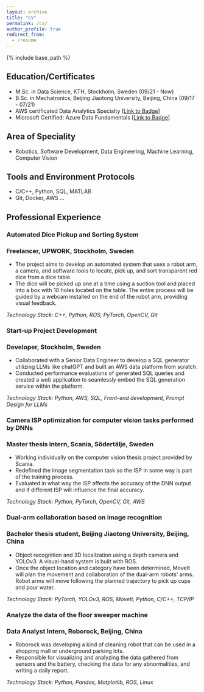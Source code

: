 ```yaml
---
layout: archive
title: "CV"
permalink: /cv/
author_profile: true
redirect_from:
  - /resume
---
```


{% include base_path %}

## Education/Certificates

- M.Sc. in Data Science, KTH, Stockholm, Sweden (09/21 - Now)
- B.Sc. in Mechatronics, Beijing Jiaotong University, Beijing, China (09/17 - 07/21)
- AWS certificated Data Analytics Specialty \[[Link to Badge](https://www.credly.com/badges/1fae67cb-4af3-4f9f-bf89-bff4a2180b09/linked_in?t=ruhsnb)\]
- Microsoft Certified: Azure Data Fundamentals \[[Link to Badge](https://www.credly.com/badges/13d86aa2-610e-41aa-bd6c-dd8b5b2d9e56/linked_in_profile)\]

## Area of Speciality

- Robotics, Software Development, Data Engineering, Machine Learning, Computer Vision

## Tools and Environment Protocols

- C/C++, Python, SQL, MATLAB
- Git, Docker, AWS ...


## Professional Experience

### Automated Dice Pickup and Sorting System 
### Freelancer, UPWORK, Stockholm, Sweden

- The project aims to develop an automated system that uses a robot arm, a camera, and software tools to locate, pick up, and sort transparent red dice from a dice table.
- The dice will be picked up one at a time using a suction tool and placed into a box with 10 holes located on the table. The entire process will be guided by a webcam installed on the end of the robot arm, providing visual feedback.

*Technology Stack: C++, Python, ROS, PyTorch, OpenCV, Git*

### Start-up Project Development 
### Developer, Stockholm, Sweden

- Collaborated with a Senior Data Engineer to develop a SQL generator utilizing LLMs like chatGPT and built an AWS data platform from scratch.
- Conducted performance evaluations of generated SQL queries and created a web application to seamlessly embed the SQL generation service within the platform.

*Technology Stack: Python, AWS, SQL, Front-end development, Prompt Design for LLMs*

### Camera ISP optimization for computer vision tasks performed by DNNs 
### Master thesis intern, Scania, Södertälje, Sweden

- Working individually on the computer vision thesis project provided by Scania.
- Redefined the image segmentation task so the ISP in some way is part of the training process.
- Evaluated in what way the ISP affects the accuracy of the DNN output and if different ISP will influence the final accuracy.

*Technology Stack: Python, PyTorch, OpenCV, Git, AWS*

### Dual-arm collaboration based on image recognition 
### Bachelor thesis student, Beijing Jiaotong University, Beijing, China

- Object recognition and 3D localization using a depth camera and YOLOv3. A visual-hand system is built with ROS.
- Once the object location and category have been determined, MoveIt will plan the movement and collaboration of the dual-arm robots' arms. Robot arms will move following the planned trajectory to pick up cups and pour water.

*Technology Stack: PyTorch, YOLOv3, ROS, MoveIt, Python, C/C++, TCP/IP*

### Analyze the data of the floor sweeper machine 
### Data Analyst Intern, Roborock, Beijing, China

- Roborock was developing a kind of cleaning robot that can be used in a shopping mall or underground parking lots.
- Responsible for visualizing and analyzing the data gathered from sensors and the battery, checking the data for any abnormalities, and writing a daily report.

*Technology Stack: Python, Pandas, Matplotlib, ROS, Linux*


